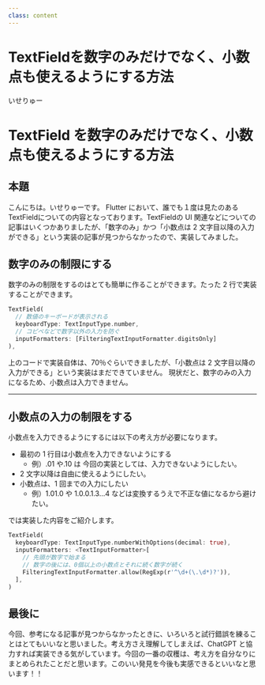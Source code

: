 ```yaml
---
class: content
---
```


<div class="doc-header">
  <h1>TextFieldを数字のみだけでなく、小数点も使えるようにする方法</h1>
  <div class="doc-author">いせりゅー</div>
</div>

# TextField を数字のみだけでなく、小数点も使えるようにする方法

## 本題

こんにちは。いせりゅーです。
Flutter において、誰でも１度は見たのあるTextFieldについての内容となっております。TextFieldの UI 関連などについての記事はいくつかありましたが、「数字のみ」かつ「小数点は 2 文字目以降の入力ができる」という実装の記事が見つからなかったので、実装してみました。

## 数字のみの制限にする

数字のみの制限をするのはとても簡単に作ることができます。たった 2 行で実装することができます。

```dart
TextField(
  // 数値のキーボードが表示される
  keyboardType: TextInputType.number,
  // コピペなどで数字以外の入力を防ぐ
  inputFormatters: [FilteringTextInputFormatter.digitsOnly]
),
```

上のコードで実装自体は、70％ぐらいできましたが、「小数点は 2 文字目以降の入力ができる」という実装はまだできていません。
現状だと、数字のみの入力になるため、小数点は入力できません。

<hr class="page-break"/>

## 小数点の入力の制限をする

小数点を入力できるようにするには以下の考え方が必要になります。

- 最初の 1 行目は小数点を入力できないようにする
  - 例）.01 や.10 は 今回の実装としては、入力できないようにしたい。
- 2 文字以降は自由に使えるようにしたい。
- 小数点は、1 回までの入力にしたい
  - 例）1.01.0 や 1.0.0.1.3...4 などは変換するうえで不正な値になるから避けたい。

では実装した内容をご紹介します。

```dart
TextField(
  keyboardType: TextInputType.numberWithOptions(decimal: true),
  inputFormatters: <TextInputFormatter>[
    // 先頭が数字で始まる
    // 数字の後には、0個以上の小数点とそれに続く数字が続く
    FilteringTextInputFormatter.allow(RegExp(r'^\d+(\.\d*)?')),
  ],
)
```

## 最後に

今回、参考になる記事が見つからなかったときに、いろいろと試行錯誤を練ることはとてもいいなと思いました。考え方さえ理解してしまえば、ChatGPT と協力すれば実装できる気がしています。今回の一番の収穫は、考え方を自分なりにまとめられたことだと思います。このいい発見を今後も実感できるといいなと思います！！
